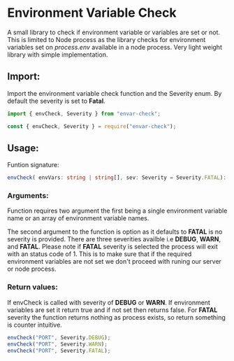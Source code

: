 # Environment Variable Check

A small library to check if environment variable or variables are set or not. This is limited to Node process as the library checks for environment variables set on _process.env_ available in a node process. Very light weight library with simple implementation.

## Import:

Import the environment variable check function and the Severity enum. By default the severity is set to **Fatal**.

```ts
import { envCheck, Severity } from "envar-check";
```

```js
const { envCheck, Severity } = require("envar-check");
```

## Usage:

Funtion signature:

```ts
envCheck( envVars: string | string[], sev: Severity = Severity.FATAL): boolean
```

### Arguments:

Function requires two argument the first being a single environment variable name or an array of environment variable names.

The second argument to the function is option as it defaults to **FATAL** is no severity is provided. There are three severities availble i.e **DEBUG**, **WARN**, and **FATAL**. Please note if **FATAL** severity is selected the process will exit with an status code of 1. This is to make sure that if the required environment variables are not set we don't proceed with runing our server or node process.

### Return values:

If envCheck is called with severity of **DEBUG** or **WARN**. If environment variables are set it return true and if not set then returns false. For **FATAL** severity the function returns nothing as process exists, so return something is counter intuitive.

```ts
envCheck("PORT", Severity.DEBUG);
envCheck("PORT", Severity.WARN);
envCheck("PORT", Severity.FATAL);
```
